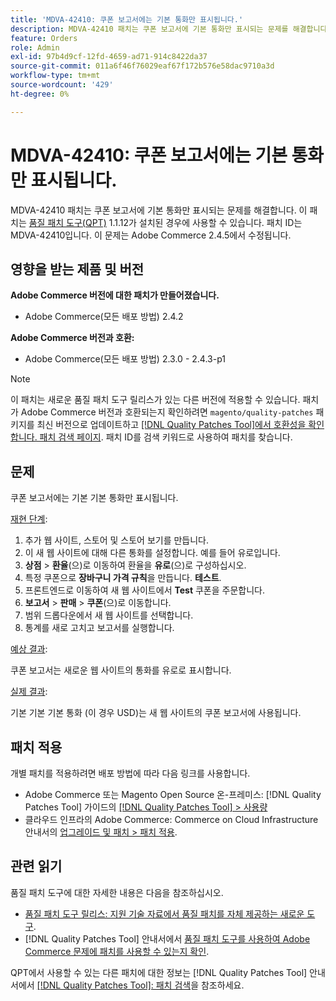```yaml
---
title: 'MDVA-42410: 쿠폰 보고서에는 기본 통화만 표시됩니다.'
description: MDVA-42410 패치는 쿠폰 보고서에 기본 통화만 표시되는 문제를 해결합니다. 이 패치는 [Quality Patches Tool (QPT)](https://experienceleague.adobe.com/ko/docs/commerce-operations/tools/quality-patches-tool/quality-patches-tool-to-self-serve-quality-patches) 1.1.12가 설치된 경우 사용할 수 있습니다. 패치 ID는 MDVA-42410입니다. 이 문제는 Adobe Commerce 2.4.5에서 수정됩니다.
feature: Orders
role: Admin
exl-id: 97b4d9cf-12fd-4659-ad71-914c8422da37
source-git-commit: 011a6f46f76029eaf67f172b576e58dac9710a3d
workflow-type: tm+mt
source-wordcount: '429'
ht-degree: 0%

---
```


# MDVA-42410: 쿠폰 보고서에는 기본 통화만 표시됩니다.

MDVA-42410 패치는 쿠폰 보고서에 기본 통화만 표시되는 문제를 해결합니다. 이 패치는 [품질 패치 도구(QPT)](https://experienceleague.adobe.com/ko/docs/commerce-operations/tools/quality-patches-tool/quality-patches-tool-to-self-serve-quality-patches) 1.1.12가 설치된 경우에 사용할 수 있습니다. 패치 ID는 MDVA-42410입니다. 이 문제는 Adobe Commerce 2.4.5에서 수정됩니다.

## 영향을 받는 제품 및 버전

**Adobe Commerce 버전에 대한 패치가 만들어졌습니다.**

* Adobe Commerce(모든 배포 방법) 2.4.2

**Adobe Commerce 버전과 호환:**

* Adobe Commerce(모든 배포 방법) 2.3.0 - 2.4.3-p1

>[!NOTE]
>
>이 패치는 새로운 품질 패치 도구 릴리스가 있는 다른 버전에 적용할 수 있습니다. 패치가 Adobe Commerce 버전과 호환되는지 확인하려면 `magento/quality-patches` 패키지를 최신 버전으로 업데이트하고 [[!DNL Quality Patches Tool]에서 호환성을 확인합니다. 패치 검색 페이지](https://experienceleague.adobe.com/ko/docs/commerce-operations/tools/quality-patches-tool/quality-patches-tool-to-self-serve-quality-patches). 패치 ID를 검색 키워드로 사용하여 패치를 찾습니다.

## 문제

쿠폰 보고서에는 기본 기본 통화만 표시됩니다.

<u>재현 단계</u>:

1. 추가 웹 사이트, 스토어 및 스토어 보기를 만듭니다.
1. 이 새 웹 사이트에 대해 다른 통화를 설정합니다. 예를 들어 유로입니다.
1. **상점** > **환율**(으)로 이동하여 환율을 **유로**(으)로 구성하십시오.
1. 특정 쿠폰으로 **장바구니 가격 규칙**&#x200B;을 만듭니다. **테스트**.
1. 프론트엔드로 이동하여 새 웹 사이트에서 **Test** 쿠폰을 주문합니다.
1. **보고서** > **판매** > **쿠폰**(으)로 이동합니다.
1. 범위 드롭다운에서 새 웹 사이트를 선택합니다.
1. 통계를 새로 고치고 보고서를 실행합니다.

<u>예상 결과</u>:

쿠폰 보고서는 새로운 웹 사이트의 통화를 유로로 표시합니다.

<u>실제 결과</u>:

기본 기본 기본 통화 (이 경우 USD)는 새 웹 사이트의 쿠폰 보고서에 사용됩니다.

## 패치 적용

개별 패치를 적용하려면 배포 방법에 따라 다음 링크를 사용합니다.

* Adobe Commerce 또는 Magento Open Source 온-프레미스: [!DNL Quality Patches Tool] 가이드의 [[!DNL Quality Patches Tool] > 사용량](/help/tools/quality-patches-tool/usage.md)
* 클라우드 인프라의 Adobe Commerce: Commerce on Cloud Infrastructure 안내서의 [업그레이드 및 패치 > 패치 적용](https://experienceleague.adobe.com/docs/commerce-cloud-service/user-guide/develop/upgrade/apply-patches.html?lang=ko).

## 관련 읽기

품질 패치 도구에 대한 자세한 내용은 다음을 참조하십시오.

* [품질 패치 도구 릴리스: 지원 기술 자료에서 품질 패치를 자체 제공하는 새로운 도구](https://experienceleague.adobe.com/ko/docs/commerce-operations/tools/quality-patches-tool/quality-patches-tool-to-self-serve-quality-patches).
* [!DNL Quality Patches Tool] 안내서에서 [품질 패치 도구를 사용하여 Adobe Commerce 문제에 패치를 사용할 수 있는지 확인](/help/tools/quality-patches-tool/patches-available-in-qpt/check-patch-for-magento-issue-with-magento-quality-patches.md).

QPT에서 사용할 수 있는 다른 패치에 대한 정보는 [!DNL Quality Patches Tool] 안내서에서 [[!DNL Quality Patches Tool]: 패치 검색](https://experienceleague.adobe.com/tools/commerce-quality-patches/index.html?lang=ko)을 참조하세요.
